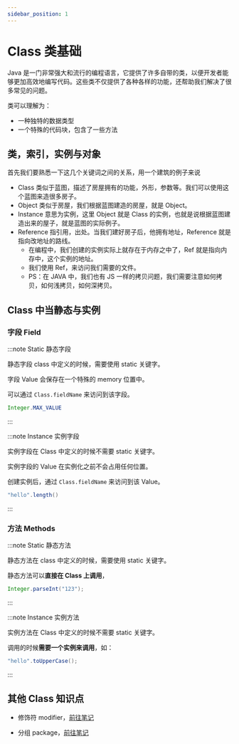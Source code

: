 ```yaml
---
sidebar_position: 1
---
```


# Class 类基础

Java 是一门非常强大和流行的编程语言，它提供了许多自带的类，以便开发者能够更加高效地编写代码。这些类不仅提供了各种各样的功能，还帮助我们解决了很多常见的问题。

类可以理解为：

- 一种独特的数据类型
- 一个特殊的代码块，包含了一些方法

## 类，索引，实例与对象

首先我们要熟悉一下这几个关键词之间的关系，用一个建筑的例子来说

- Class 类似于蓝图，描述了房屋拥有的功能，外形，参数等。我们可以使用这个蓝图来造很多房子。
- Object 类似于房屋，我们根据蓝图建造的房屋，就是 Object。
- Instance 意思为实例，这里 Object 就是 Class 的实例，也就是说根据蓝图建造出来的屋子，就是蓝图的实际例子。
- Reference 指引用，出处。当我们建好房子后，他拥有地址，Reference 就是指向改地址的路线。
  - 在编程中，我们创建的实例实际上就存在于内存之中了，Ref 就是指向内存中，这个实例的地址。
  - 我们使用 Ref，来访问我们需要的文件。
  - PS：在 JAVA 中，我们也有 JS 一样的拷贝问题，我们需要注意如何拷贝，如何浅拷贝，如何深拷贝。

## Class 中当静态与实例

### 字段 Field

:::note Static 静态字段

静态字段 class 中定义的时候，需要使用 static 关键字。

字段 Value 会保存在一个特殊的 memory 位置中。

可以通过 `Class.fieldName` 来访问到该字段。

```Java
Integer.MAX_VALUE
```

:::

:::note Instance 实例字段

实例字段在 Class 中定义的时候不需要 static 关键字。

实例字段的 Value 在实例化之前不会占用任何位置。

创建实例后，通过 `Class.fieldName` 来访问到该 Value。

```Java
"hello".length()
```

:::

### 方法 Methods

:::note Static 静态方法

静态方法在 class 中定义的时候，需要使用 static 关键字。

静态方法可以**直接在 Class 上调用**，

```Java
Integer.parseInt("123");
```

:::

:::note Instance 实例方法

实例方法在 Class 中定义的时候不需要 static 关键字。

调用的时候**需要一个实例来调用**，如：

```Java
"hello".toUpperCase();
```

:::

## 其他 Class 知识点

- 修饰符 modifier，[前往笔记](./modifiers.md)

- 分组 package，[前往笔记](./package.md)
